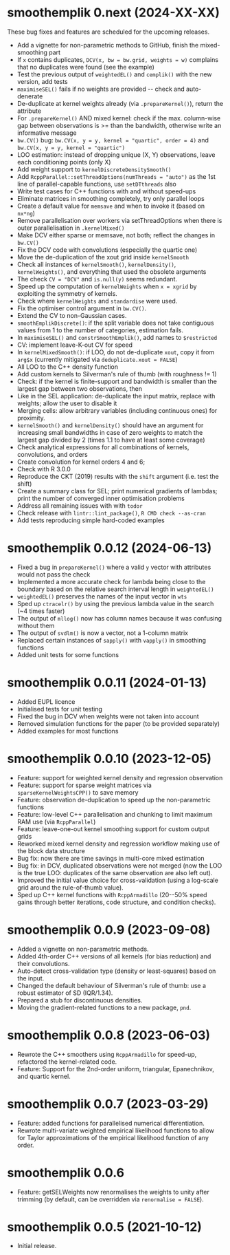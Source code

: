 # smoothemplik 0.next (2024-XX-XX)

These bug fixes and features are scheduled for the upcoming releases.

- Add a vignette for non-parametric methods to GitHub, finish the mixed-smoothing part
- If `x` contains duplicates, `DCV(x, bw = bw.grid, weights = w)` complains that no duplicates were found (see the example)
- Test the previous output of `weightedEL()` and `cemplik()` with the new version, add tests
- `maximiseSEL()` fails if no weights are provided -- check and auto-denerate
- De-duplicate at kernel weights already (via `.prepareKernel()`), return the attribute
- For `.prepareKernel()` AND mixed kernel: check if the max. column-wise gap between observations is >= than the bandwidth, otherwise write an informative message
- `bw.CV()` bug: `bw.CV(x, y = y, kernel = "quartic", order = 4)` and `bw.CV(x, y = y, kernel = "quartic")`
- LOO estimation: instead of dropping unique (X, Y) observations, leave each conditioning points (only X)
- Add weight support to `kernelDiscreteDensitySmooth()`
- Add `RcppParallel::setThreadOptions(numThreads = "auto")` as the 1st line of parallel-capable functions, use `setDTthreads` also
- Write test cases for C++ functions with and without speed-ups
- Eliminate matrices in smoothing completely, try only parallel loops
- Create a default value for `memsave` and when to invoke it (based on `nx*ng`)
- Remove parallelisation over workers via setThreadOptions when there is outer parallelisation in `.kernelMixed()`
- Make DCV either sparse or memsave, not both; reflect the changes in `bw.CV()`
- Fix the DCV code with convolutions (especially the quartic one)
- Move the de-duplication of the xout grid inside `kernelSmooth`
- Check all instances of `kernelSmooth()`, `kernelDensity()`, `kernelWeights()`, and everything that used the obsolete arguments
- The check `CV = "DCV"` and `is.null(y)` seems redundant.
- Speed up the computation of `kernelWeights` when `x = xgrid` by exploiting the symmetry of kernels.
- Check where `kernelWeights` and `standardise` were used.
- Fix the optimiser control argument in `bw.CV()`.
- Extend the CV to non-Gaussian cases.
- `smoothEmplikDiscrete()`: if the split variable does not take contiguous values from 1 to the number of categories, estimation fails.
- In `maximiseSEL()` and `constrSmoothEmplik()`, add names to `$restricted`
- CV: implement leave-K-out CV for speed
- In `kernelMixedSmooth()`: if LOO, do not de-duplicate `xout`, copy it from `arg$x` (currently mitigated via `deduplicate.xout = FALSE`)
- All LOO to the C++ density function
- Add custom kernels to Silverman's rule of thumb (with roughness != 1)
- Check: if the kernel is finite-support and bandwidth is smaller than the largest gap between two observations, then
- Like in the SEL application: de-duplicate the input matrix, replace with weights; allow the user to disable it
- Merging cells: allow arbitrary variables (including continuous ones) for proximity.
- `kernelSmooth()` and `kernelDensity()` should have an argument for increasing small bandwidths in case of zero weights to match the largest gap divided by 2 (times 1.1 to have at least some coverage)
- Check analytical expressions for all combinations of kernels, convolutions, and orders
- Create convolution for kernel orders 4 and 6;
- Check with R 3.0.0
- Reproduce the CKT (2019) results with the `shift` argument (i.e. test the shift)
- Create a summary class for SEL; print numerical gradients of lambdas; print the number of converged inner optimisation problems
- Address all remaining issues with with `todor`
- Check release with `lintr::lint_package()`, `R CMD check --as-cran`
- Add tests reproducing simple hard-coded examples


# smoothemplik 0.0.12 (2024-06-13)

- Fixed a bug in `prepareKernel()` where a valid `y` vector with attributes would not pass the check
- Implemented a more accurate check for lambda being close to the boundary based on the relative search interval length in `weightedEL()`
- `weightedEL()` preserves the names of the input vector in `wts`
- Sped up `ctracelr()` by using the previous lambda value in the search (~4 times faster)
- The output of `mllog()` now has column names because it was confusing without them
- The output of `svdlm()` is now a vector, not a 1-column matrix
- Replaced certain instances of `sapply()` with `vapply()` in smoothing functions
- Added unit tests for some functions


# smoothemplik 0.0.11 (2024-01-13)

- Added EUPL licence
- Initialised tests for unit testing
- Fixed the bug in DCV when weights were not taken into account
- Removed simulation functions for the paper (to be provided separately)
- Added examples for most functions


# smoothemplik 0.0.10 (2023-12-05)

- Feature: support for weighted kernel density and regression observation
- Feature: support for sparse weight matrices via `sparseKernelWeightsCPP()` to save memory
- Feature: observation de-duplication to speed up the non-parametric functions
- Feature: low-level C++ parallelisation and chunking to limit maximum RAM use (via `RcppParallel`)
- Feature: leave-one-out kernel smoothing support for custom output grids
- Reworked mixed kernel density and regression workflow making use of the block data structure
- Bug fix: now there are time savings in multi-core mixed estimation
- Bug fix: in DCV, duplicated observations were not merged (now the LOO is the true LOO: duplicates of the same observation are also left out).
- Improved the initial value choice for cross-validation (using a log-scale grid around the rule-of-thumb value).
- Sped up C++ kernel functions with `RcppArmadillo` (20--50% speed gains through better iterations, code structure, and condition checks).


# smoothemplik 0.0.9 (2023-09-08)

- Added a vignette on non-parametric methods.
- Added 4th-order C++ versions of all kernels (for bias reduction) and their convolutions.
- Auto-detect cross-validation type (density or least-squares) based on the input.
- Changed the default behaviour of Silverman's rule of thumb: use a robust estimator of SD (IQR/1.34).
- Prepared a stub for discontinuous densities.
- Moving the gradient-related functions to a new package, `pnd`.


# smoothemplik 0.0.8 (2023-06-03)

- Rewrote the C++ smoothers using `RcppArmadillo` for speed-up, refactored the kernel-related code.
- Feature: Support for the 2nd-order uniform, triangular, Epanechnikov, and quartic kernel.


# smoothemplik 0.0.7 (2023-03-29)

- Feature: added functions for parallelised numerical differentiation.
- Rewrote multi-variate weighted empirical likelihood functions to allow for Taylor approximations of the empirical likelihood function of any order.


# smoothemplik 0.0.6

- Feature: getSELWeights now renormalises the weights to unity after trimming (by default, can be overridden via `renormalise = FALSE`).


# smoothemplik 0.0.5 (2021-10-12)

- Initial release.

